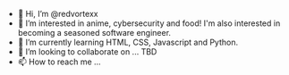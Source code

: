 - 👋 Hi, I’m @redvortexx
- 👀 I’m interested in anime, cybersecurity and food! I'm also interested in becoming a seasoned software engineer. 
- 🌱 I’m currently learning HTML, CSS, Javascript and Python.
- 💞️ I’m looking to collaborate on ... TBD
- 📫 How to reach me ... 

<!---
redvortexx/redvortexx is a ✨ special ✨ repository because its `README.md` (this file) appears on your GitHub profile.
You can click the Preview link to take a look at your changes.
--->

